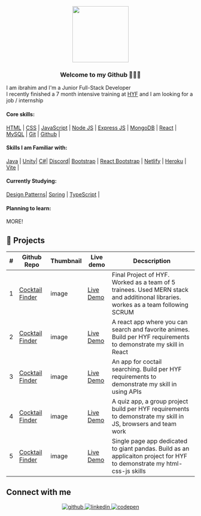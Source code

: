 
<div align="center">
    <img src="https://media1.giphy.com/media/v1.Y2lkPTc5MGI3NjExZ3IyNjA1cGMzOHl1YzF0NzIyZ21wZjduMnR0Mm5jNzYxZDNqZ2RlMyZlcD12MV9pbnRlcm5hbF9naWZfYnlfaWQmY3Q9Zw/13HgwGsXF0aiGY/giphy.gif" align="center" width="150" height="150" /></div>  

### <div align="center"> Welcome to my Github 🧑🏻‍💻</div>  
  
I am ibrahim and I'm a Junior Full-Stack Developer <br/>
I recently finished a 7 month intensive training at <a href="https://www.hackyourfuture.net/">HYF</a> and I am looking for a job / internship

#### Core skills:
[HTML](https://www.w3schools.com/html/) |
[CSS](https://developer.mozilla.org/en-US/docs/Web/CSS/) |
[JavaScript](https://www.w3schools.com/js/) |
[Node JS](https://nodejs.org/) |
[Express JS](https://expressjs.com/) |
[MongoDB](https://www.mongodb.com/) |
[React](https://react.dev/) |
[MySQL](https://www.mysql.com/) |
[Git](https://git-scm.com/) |
[Github](https://github.com/) |

#### Skills I am Familiar with:
[Java](https://www.oracle.com/java/) |
[Unity](https://unity.com/)|
[C#](https://www.w3schools.com/cs/index.php)|
[Discord](https://discord.com/developers/docs/intro)|
[Bootstrap](https://getbootstrap.com/) |
[React Bootstrap](https://react-bootstrap.github.io/) |
[Netlify](https://www.netlify.com/) |
[Heroku](https://www.heroku.com/) |
[Vite](https://vitejs.dev/) |


#### Currently Studying: 
[Design Patterns](https://en.wikipedia.org/wiki/Software_design_pattern)|
[Spring](https://spring.io/) |
[TypeScript](https://www.typescriptlang.org/) |

#### Planning to learn:
MORE!
<br/>  

## 💼 Projects

| # | Github Repo | Thumbnail | Live demo | Decscription |
|---|-------------|-----------|-----------|--------------|
| 1 | [Cocktail Finder](https://github.com/ImAltay/HYF-usingAPIs-Project) | image | <a href="https://imaltay.github.io/HYF-usingAPIs-Project/"> Live Demo </a> | Final Project of HYF. Worked as a team of 5 trainees. Used MERN stack and additinonal libraries. workes as a team following SCRUM |
| 2 | [Cocktail Finder](https://github.com/ImAltay/HYF-usingAPIs-Project) | image | <a href="https://imaltay.github.io/HYF-usingAPIs-Project/"> Live Demo </a> | A react app where you can search and favorite animes. Build per HYF requirements to demonstrate my skill in React |
| 3 | [Cocktail Finder](https://github.com/ImAltay/HYF-usingAPIs-Project) | image | <a href="https://imaltay.github.io/HYF-usingAPIs-Project/"> Live Demo </a> | An app for coctail searching. Build per HYF requirements to demonstrate my skill in using APIs |
| 4 | [Cocktail Finder](https://github.com/ImAltay/HYF-usingAPIs-Project) | image | <a href="https://imaltay.github.io/HYF-usingAPIs-Project/"> Live Demo </a> | A quiz app, a group project build per HYF requirements to demonstrate my skill in JS, browsers and team work |
| 5 | [Cocktail Finder](https://github.com/ImAltay/HYF-usingAPIs-Project) | image | <a href="https://imaltay.github.io/HYF-usingAPIs-Project/"> Live Demo </a> | Single page app dedicated to giant pandas. Build as an applicaiton project for HYF to demonstrate my html-css-js skills |



## Connect with me  
<div align="center">
<a href="https://github.com/ImAltay" target="_blank">
<img src=https://img.shields.io/badge/github-%2324292e.svg?&style=for-the-badge&logo=github&logoColor=white alt=github style="margin-bottom: 5px;" />
<a href="https://www.linkedin.com/in/ibrahim-%C5%9F-7781ba305/" target="_blank">
<img src=https://img.shields.io/badge/linkedin-%231E77B5.svg?&style=for-the-badge&logo=linkedin&logoColor=white alt=linkedin style="margin-bottom: 5px;" />
</a>
<a href="https://codepen.io/etliekmek-the-sans/pen/abXeZgE" target="_blank">
<img src=https://img.shields.io/badge/codepen-%23131417.svg?&style=for-the-badge&logo=codepen&logoColor=white alt=codepen style="margin-bottom: 5px;" />
</a>  
</div>  
  

<!--
**ImAltay/ImAltay** is a ✨ _special_ ✨ repository because its `README.md` (this file) appears on your GitHub profile.

Here are some ideas to get you started:

- 🔭 I’m currently working on ...
- 🌱 I’m currently learning ...
- 👯 I’m looking to collaborate on ...
- 🤔 I’m looking for help with ...
- 💬 Ask me about ...
- 📫 How to reach me: ...
- 😄 Pronouns: ...
- ⚡ Fun fact: ...
-->

<!--  this kinda ugly idk. 
## Github Stats  
<div align="center"><img src="https://github-readme-stats.vercel.app/api?username=ImAltay&show_icons=true&count_private=true&hide_border=true" align="center" /></div>  

<br/>  
-->


<!-- profile visits but its not unique visits lol. kinda useless.
<div align="center">
<img src="https://komarev.com/ghpvc/?username=ImAltay-a&&style=flat-square" align="center" />
</div>  
  



-->

